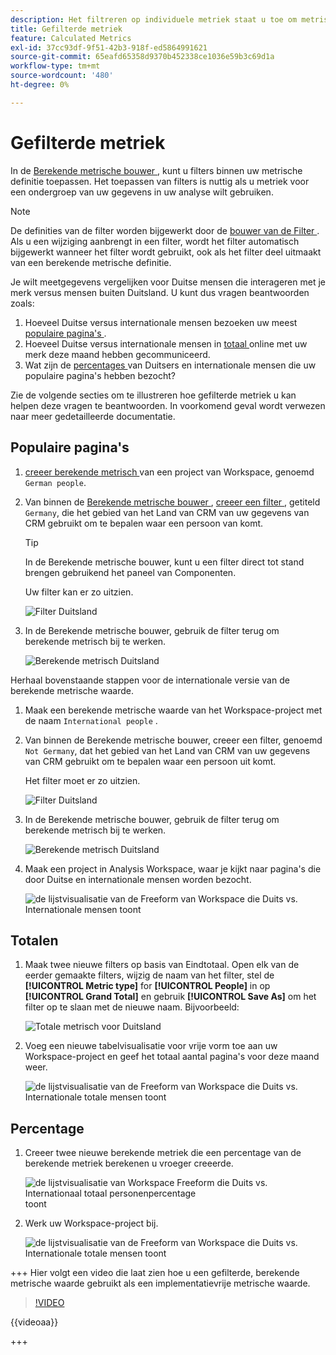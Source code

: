 ```yaml
---
description: Het filtreren op individuele metriek staat u toe om metrische vergelijkingen binnen het zelfde rapport te maken.
title: Gefilterde metriek
feature: Calculated Metrics
exl-id: 37cc93df-9f51-42b3-918f-ed5864991621
source-git-commit: 65eafd65358d9370b452338ce1036e59b3c69d1a
workflow-type: tm+mt
source-wordcount: '480'
ht-degree: 0%

---
```


# Gefilterde metriek

In de [ Berekende metrische bouwer ](cm-build-metrics.md#definition-builder), kunt u filters binnen uw metrische definitie toepassen. Het toepassen van filters is nuttig als u metriek voor een ondergroep van uw gegevens in uw analyse wilt gebruiken.

>[!NOTE]
>
>De definities van de filter worden bijgewerkt door de [ bouwer van de Filter ](/help/components/filters/filter-builder.md). Als u een wijziging aanbrengt in een filter, wordt het filter automatisch bijgewerkt wanneer het filter wordt gebruikt, ook als het filter deel uitmaakt van een berekende metrische definitie.
>

Je wilt meetgegevens vergelijken voor Duitse mensen die interageren met je merk versus mensen buiten Duitsland. U kunt dus vragen beantwoorden zoals:

1. Hoeveel Duitse versus internationale mensen bezoeken uw meest [ populaire pagina&#39;s ](#popular-pages).
1. Hoeveel Duitse versus internationale mensen in [ totaal ](#totals) online met uw merk deze maand hebben gecommuniceerd.
1. Wat zijn de [ percentages ](#percentages) van Duitsers en internationale mensen die uw populaire pagina&#39;s hebben bezocht?

Zie de volgende secties om te illustreren hoe gefilterde metriek u kan helpen deze vragen te beantwoorden. In voorkomend geval wordt verwezen naar meer gedetailleerde documentatie.

## Populaire pagina&#39;s

1. [ creeer berekende metrisch ](cm-workflow.md) van een project van Workspace, genoemd `German people`.
1. Van binnen de [ Berekende metrische bouwer ](cm-build-metrics.md), [ creeer een filter ](/help/components/filters/filter-builder.md), getiteld `Germany`, die het gebied van het Land van CRM van uw gegevens van CRM gebruikt om te bepalen waar een persoon van komt.

   >[!TIP]
   >
   >In de Berekende metrische bouwer, kunt u een filter direct tot stand brengen gebruikend het paneel van Componenten.
   >   

   Uw filter kan er zo uitzien.

   ![ Filter Duitsland ](assets/filter-germany.png)

1. In de Berekende metrische bouwer, gebruik de filter terug om berekende metrisch bij te werken.

   ![ Berekende metrisch Duitsland ](assets/calculated-metric-germany.png)

Herhaal bovenstaande stappen voor de internationale versie van de berekende metrische waarde.

1. Maak een berekende metrische waarde van het Workspace-project met de naam `International people` .
1. Van binnen de Berekende metrische bouwer, creeer een filter, genoemd `Not Germany`, dat het gebied van het Land van CRM van uw gegevens van CRM gebruikt om te bepalen waar een persoon uit komt.

   Het filter moet er zo uitzien.

   ![ Filter Duitsland ](assets/filter-not-germany.png)

1. In de Berekende metrische bouwer, gebruik de filter terug om berekende metrisch bij te werken.

   ![ Berekende metrisch Duitsland ](assets/calculated-metric-notgermany.png)


1. Maak een project in Analysis Workspace, waar je kijkt naar pagina&#39;s die door Duitse en internationale mensen worden bezocht.

   ![ de lijstvisualisatie van de Freeform van Workspace die Duits vs. Internationale mensen toont ](assets/workspace-german-vs-international.png)


## Totalen

1. Maak twee nieuwe filters op basis van Eindtotaal. Open elk van de eerder gemaakte filters, wijzig de naam van het filter, stel de **[!UICONTROL Metric type]** for **[!UICONTROL People]** in op **[!UICONTROL Grand Total]** en gebruik **[!UICONTROL Save As]** om het filter op te slaan met de nieuwe naam. Bijvoorbeeld:

   ![ Totale metrisch voor Duitsland ](assets/calculated-metric-germany-total.png)

1. Voeg een nieuwe tabelvisualisatie voor vrije vorm toe aan uw Workspace-project en geef het totaal aantal pagina&#39;s voor deze maand weer.

   ![ de lijstvisualisatie van de Freeform van Workspace die Duits vs. Internationale totale mensen toont ](assets/workspace-german-vs-international-totals.png)


## Percentage

1. Creeer twee nieuwe berekende metriek die een percentage van de berekende metriek berekenen u vroeger creeerde.

   ![ de lijstvisualisatie van Workspace Freeform die Duits vs. Internationaal totaal personenpercentage ](assets/calculated-metric-germany-total-percentage.png) toont


1. Werk uw Workspace-project bij.

   ![ de lijstvisualisatie van de Freeform van Workspace die Duits vs. Internationale totale mensen toont ](assets/workspace-german-vs-international-totals-percentage.png)


+++ Hier volgt een video die laat zien hoe u een gefilterde, berekende metrische waarde gebruikt als een implementatievrije metrische waarde.

>[!VIDEO](https://video.tv.adobe.com/v/25407/?quality=12)

{{videoaa}}

+++
